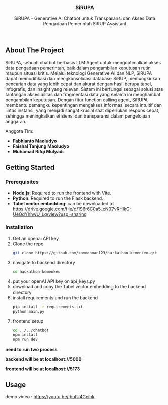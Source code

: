 



<!-- PROJECT LOGO -->
<br />
<div align="center">
<h3 align="center">SiRUPA</h3>
  <p align="center">
   SiRUPA - Generative AI Chatbot untuk Transparansi dan Akses Data Pengadaan Pemerintah SiRUP Assistant
    <br />
    <br />
    <br />
  </p>
</div>







<!-- ABOUT THE PROJECT -->
## About The Project
SiRUPA, sebuah chatbot berbasis LLM Agent untuk mengoptimalkan akses data pengadaan pemerintah, baik dalam pengambilan keputusan rutin maupun situasi kritis. Melalui teknologi Generative AI dan NLP, SiRUPA dapat memodifikasi dan mengkonsolidasi database SiRUP, memungkinkan pencarian data yang lebih cepat dan akurat dengan hasil berupa tabel, infografis, dan insight yang relevan. Sistem ini berfungsi sebagai solusi atas tantangan aksesibilitas dan fragmentasi data yang selama ini menghambat pengambilan keputusan. Dengan fitur function calling agent, SiRUPA membantu pemangku kepentingan mengakses informasi secara intuitif dan lintas instansi, yang menjadi sangat krusial saat diperlukan respons cepat, sehingga meningkatkan efisiensi dan transparansi dalam pengelolaan anggaran.

Anggota TIm:
- **Fabhianto Maoludyo**
- **Faishal Tanjung Maoludyo**
- **Muhamad Rifqi Mulyadi** 

<!-- GETTING STARTED -->
## Getting Started


### Prerequisites

- **Node.js**: Required to run the frontend with Vite.
- **Python**: Required to run the Flask backend.
- **Tabel vector embedding**: can be downloaded at https://drive.google.com/file/d/1S6r6C0a5_cN07vRHIkG-UeOdYhhwU_Lq/view?usp=sharing

### Installation

1. Get an openai API key
2. Clone the repo
   ```sh
   git clone https://github.com/komodoman123/hackathon-kemenkeu.git
   ```
3. navigate to backend directory
    ```sh
    cd hackathon-kemenkeu
    ```
4. put your openAI API key on api_keys.py
5. download and copy the Tabel vector embedding to the backend directory 
6. install requirements and run the backend
   ```sh
   pip install -r requirements.txt
   python main.py
   ```
7. frontend setup
   ```sh
   cd ../../chatbot
   npm install
   npm run dev
   ```
**need to run two process**

**backend will be at localhost://5000**

**frontend will be at localhost://5173**




<!-- USAGE EXAMPLES -->
## Usage
demo video : https://youtu.be/IbutU4Geihk



